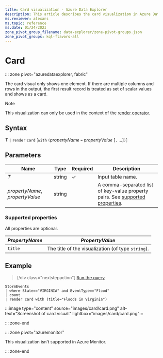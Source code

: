 ```yaml
---
title: Card visualization - Azure Data Explorer
description: This article describes the card visualization in Azure Data Explorer.
ms.reviewer: alexans
ms.topic: reference
ms.date: 01/24/2023
zone_pivot_group_filename: data-explorer/zone-pivot-groups.json
zone_pivot_groups: kql-flavors-all
---
```

# Card

::: zone pivot="azuredataexplorer, fabric"

The card visual only shows one element. If there are multiple columns and rows in the output, the first result record is treated as set of scalar values and shows as a card.

> [!NOTE]
> This visualization can only be used in the context of the [render operator](renderoperator.md).

## Syntax

*T* `|` `render` `card` [`with` `(`*propertyName* `=` *propertyValue* [`,` ...]`)`]

## Parameters

| Name | Type | Required | Description |
| -- | -- | -- | -- |
| *T* | string | &check; | Input table name.|
| *propertyName*, *propertyValue* | string | | A comma-separated list of key-value property pairs. See [supported properties](#supported-properties).|

### Supported properties

All properties are optional.
    
|*PropertyName*|*PropertyValue*                                                                   |
|--------------|----------------------------------------------------------------------------------|
|`title`       |The title of the visualization (of type `string`).                                |

## Example

> [!div class="nextstepaction"]
> <a href="https://dataexplorer.azure.com/clusters/help/databases/Samples?query=H4sIAAAAAAAAAy2LsQqDQBAFe7/icZX5CAuLJFxjocH+8BZd0D1ZV0Xw42OC1RQz01jS6bmR2JKd2AdSQmPBqChc6+u3r3zpECTiH32O+WdeY0rRXUOXVrGLShJJ0QWN2NkG5MY20l0uYEHL2rNwcI8vTweEO3QAAAA=" target="_blank">Run the query</a>

```kusto 
StormEvents
| where State=="VIRGINIA" and EventType=="Flood"
| count
| render card with (title="Floods in Virginia")
```

:::image type="content" source="images/card/card.png" alt-text="Screenshot of card visual." lightbox="images/card/card.png":::

::: zone-end

::: zone pivot="azuremonitor"

This visualization isn't supported in Azure Monitor.

::: zone-end